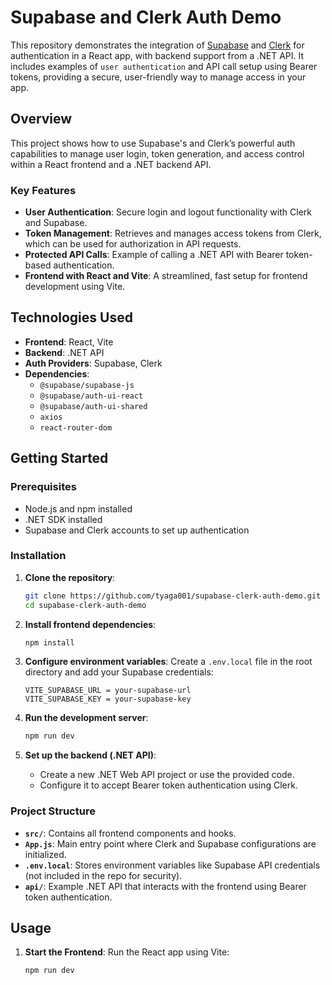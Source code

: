 # Supabase and Clerk Auth Demo

This repository demonstrates the integration of [Supabase](https://supabase.com/) and [Clerk](https://clerk.dev/) for authentication in a React app, with backend support from a .NET API. It includes examples of `user authentication` and API call setup using Bearer tokens, providing a secure, user-friendly way to manage access in your app.

## Overview

This project shows how to use Supabase's and Clerk’s powerful auth capabilities to manage user login, token generation, and access control within a React frontend and a .NET backend API. 

### Key Features
- **User Authentication**: Secure login and logout functionality with Clerk and Supabase.
- **Token Management**: Retrieves and manages access tokens from Clerk, which can be used for authorization in API requests.
- **Protected API Calls**: Example of calling a .NET API with Bearer token-based authentication.
- **Frontend with React and Vite**: A streamlined, fast setup for frontend development using Vite.

## Technologies Used

- **Frontend**: React, Vite
- **Backend**: .NET API
- **Auth Providers**: Supabase, Clerk
- **Dependencies**: 
  - `@supabase/supabase-js`
  - `@supabase/auth-ui-react`
  - `@supabase/auth-ui-shared`
  - `axios`
  - `react-router-dom`

## Getting Started

### Prerequisites
- Node.js and npm installed
- .NET SDK installed
- Supabase and Clerk accounts to set up authentication

### Installation

1. **Clone the repository**:
    ```bash
    git clone https://github.com/tyaga001/supabase-clerk-auth-demo.git
    cd supabase-clerk-auth-demo
    ```

2. **Install frontend dependencies**:
    ```bash
    npm install
    ```

3. **Configure environment variables**:
   Create a `.env.local` file in the root directory and add your Supabase credentials:
    ```env
    VITE_SUPABASE_URL = your-supabase-url
    VITE_SUPABASE_KEY = your-supabase-key
    ```

4. **Run the development server**:
    ```bash
    npm run dev
    ```

5. **Set up the backend (.NET API)**:
   - Create a new .NET Web API project or use the provided code.
   - Configure it to accept Bearer token authentication using Clerk.

### Project Structure

- **`src/`**: Contains all frontend components and hooks.
- **`App.js`**: Main entry point where Clerk and Supabase configurations are initialized.
- **`.env.local`**: Stores environment variables like Supabase API credentials (not included in the repo for security).
- **`api/`**: Example .NET API that interacts with the frontend using Bearer token authentication.

## Usage

1. **Start the Frontend**:
   Run the React app using Vite:
   ```bash
   npm run dev

